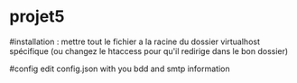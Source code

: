 # projet5

#installation :
mettre tout le fichier a la racine du dossier virtualhost spécifique (ou changez le htaccess pour qu'il redirige dans le bon dossier)

#config 
edit config.json with you bdd and smtp information

